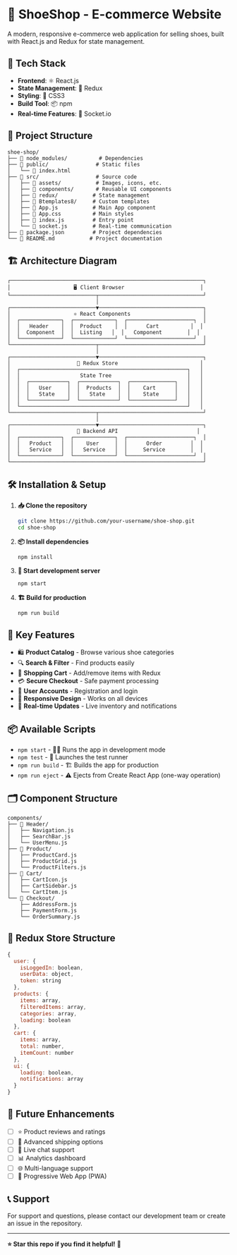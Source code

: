 # 👟 ShoeShop - E-commerce Website 

A modern, responsive e-commerce web application for selling shoes, built with React.js and Redux for state management.

## 🚀 Tech Stack

- **Frontend**: ⚛️ React.js
- **State Management**: 🔄 Redux
- **Styling**: 🎨 CSS3
- **Build Tool**: 📦 npm
- **Real-time Features**: 🔌 Socket.io

## 📁 Project Structure

```
shoe-shop/
├── 📁 node_modules/          # Dependencies
├── 📁 public/               # Static files
│   └── 📄 index.html
├── 📁 src/                  # Source code
│   ├── 📁 assets/           # Images, icons, etc.
│   ├── 📁 components/       # Reusable UI components
│   ├── 📁 redux/           # State management
│   ├── 📁 Btemplates8/     # Custom templates
│   ├── 📄 App.js           # Main App component
│   ├── 📄 App.css          # Main styles
│   ├── 📄 index.js         # Entry point
│   └── 📄 socket.js        # Real-time communication
├── 📄 package.json         # Project dependencies
└── 📄 README.md           # Project documentation
```

## 🏗️ Architecture Diagram

```
┌─────────────────────────────────────────────────────────────┐
│                    🖥️ Client Browser                        │
└───────────────────────────┬─────────────────────────────────┘
                            │
┌───────────────────────────▼─────────────────────────────────┐
│                    ⚛️ React Components                       │
│  ┌─────────────┐  ┌─────────────┐  ┌─────────────────────┐  │
│  │   Header    │  │  Product    │  │      Cart          │  │
│  │  Component  │  │  Listing   │  │   Component        │  │
│  └─────────────┘  └─────────────┘  └─────────────────────┘  │
└───────────────────────────┬─────────────────────────────────┘
                            │
┌───────────────────────────▼─────────────────────────────────┐
│                     🔄 Redux Store                          │
│  ┌─────────────────────────────────────────────────────┐   │
│  │                   State Tree                        │   │
│  │  ┌────────────┐  ┌────────────┐  ┌──────────────┐   │   │
│  │  │   User     │  │  Products  │  │    Cart      │   │   │
│  │  │   State    │  │   State    │  │    State     │   │   │
│  │  └────────────┘  └────────────┘  └──────────────┘   │   │
│  └─────────────────────────────────────────────────────┘   │
└───────────────────────────┬─────────────────────────────────┘
                            │
┌───────────────────────────▼─────────────────────────────────┐
│                     🔌 Backend API                         │
│  ┌─────────────┐  ┌─────────────┐  ┌─────────────────────┐  │
│  │   Product   │  │    User     │  │      Order         │  │
│  │   Service   │  │   Service   │  │     Service        │  │
│  └─────────────┘  └─────────────┘  └─────────────────────┘  │
└─────────────────────────────────────────────────────────────┘
```

## 🛠️ Installation & Setup

1. **📥 Clone the repository**
   ```bash
   git clone https://github.com/your-username/shoe-shop.git
   cd shoe-shop
   ```

2. **📦 Install dependencies**
   ```bash
   npm install
   ```

3. **🚀 Start development server**
   ```bash
   npm start
   ```

4. **🏗️ Build for production**
   ```bash
   npm run build
   ```

## 🎯 Key Features

- 🛍️ **Product Catalog** - Browse various shoe categories
- 🔍 **Search & Filter** - Find products easily
- 🛒 **Shopping Cart** - Add/remove items with Redux
- 💳 **Secure Checkout** - Safe payment processing
- 👤 **User Accounts** - Registration and login
- 📱 **Responsive Design** - Works on all devices
- 🔔 **Real-time Updates** - Live inventory and notifications

## 📦 Available Scripts

- `npm start` - 🏃‍♂️ Runs the app in development mode
- `npm test` - 🧪 Launches the test runner
- `npm run build` - 🏗️ Builds the app for production
- `npm run eject` - ⚠️ Ejects from Create React App (one-way operation)

## 🗂️ Component Structure

```
components/
├── 🧩 Header/
│   ├── Navigation.js
│   ├── SearchBar.js
│   └── UserMenu.js
├── 🧩 Product/
│   ├── ProductCard.js
│   ├── ProductGrid.js
│   └── ProductFilters.js
├── 🧩 Cart/
│   ├── CartIcon.js
│   ├── CartSidebar.js
│   └── CartItem.js
└── 🧩 Checkout/
    ├── AddressForm.js
    ├── PaymentForm.js
    └── OrderSummary.js
```

## 🔧 Redux Store Structure

```javascript
{
  user: {
    isLoggedIn: boolean,
    userData: object,
    token: string
  },
  products: {
    items: array,
    filteredItems: array,
    categories: array,
    loading: boolean
  },
  cart: {
    items: array,
    total: number,
    itemCount: number
  },
  ui: {
    loading: boolean,
    notifications: array
  }
}
```

## 🌟 Future Enhancements

- [ ] ⭐ Product reviews and ratings
- [ ] 🚚 Advanced shipping options
- [ ] 💬 Live chat support
- [ ] 📊 Analytics dashboard
- [ ] 🌐 Multi-language support
- [ ] 📱 Progressive Web App (PWA)

## 📞 Support

For support and questions, please contact our development team or create an issue in the repository.

---

**⭐ Star this repo if you find it helpful!** 🎉
